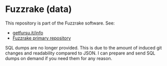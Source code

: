 # Fuzzrake (data)

This repository is part of the Fuzzrake software. See:
* [getfursu.it/info](https://getfursu.it/info)
* [Fuzzrake primary repository](https://github.com/veelkoov/fuzzrake)

SQL dumps are no longer provided. This is due to the amount of induced git changes and readability compared to JSON. I can prepare and send SQL dumps on demand if you need them for any reason.
